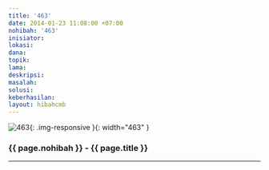 ```yaml
---
title: '463'
date: 2014-01-23 11:08:00 +07:00
nohibah: '463'
inisiator:
lokasi:
dana:
topik:
lama:
deskripsi:
masalah:
solusi:
keberhasilan:
layout: hibahcmb
---
```


![463](/static/img/hibahcmb/463.png){: .img-responsive }{: width="463" }

### {{ page.nohibah }} - {{ page.title }}

---
